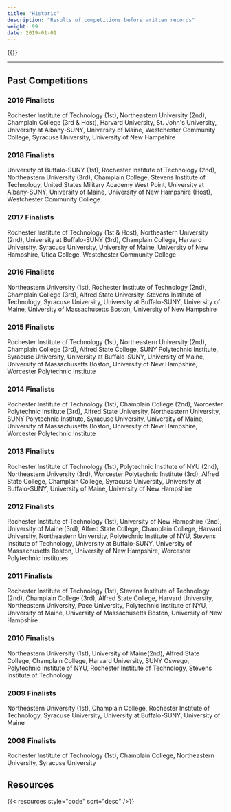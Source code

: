 ```yaml
---
title: "Historic"
description: "Results of competitions before written records"
weight: 99
date: 2019-01-01
---
```


{{<toc>}}

---

## Past Competitions

### 2019 Finalists
Rochester Institute of Technology (1st), Northeastern University (2nd), Champlain College (3rd & Host), Harvard University, St. John's University, University at Albany-SUNY, University of Maine, Westchester Community College, Syracuse University, University of New Hampshire

### 2018 Finalists
University of Buffalo-SUNY (1st), Rochester Institute of Technology (2nd), Northeastern University (3rd), Champlain College, Stevens Institute of Technology, United States Military Academy West Point, University at Albany-SUNY, University of Maine, University of New Hampshire (Host), Westchester Community College

### 2017 Finalists
Rochester Institute of Technology (1st & Host), Northeastern University (2nd), University at Buffalo-SUNY (3rd), Champlain College, Harvard University, Syracuse University, University of Maine, University of New Hampshire, Utica College, Westchester Community College

### 2016 Finalists
Northeastern University (1st), Rochester Institute of Technology (2nd), Champlain College (3rd), Alfred State University, Stevens Institute of Technology, Syracuse University, University at Buffalo-SUNY, University of Maine, University of Massachusetts Boston, University of New Hampshire

### 2015 Finalists
Rochester Institute of Technology (1st), Northeastern University (2nd), Champlain College (3rd), Alfred State College, SUNY Polytechnic Institute, Syracuse University, University at Buffalo-SUNY, University of Maine, University of Massachusetts Boston, University of New Hampshire, Worcester Polytechnic Institute

### 2014 Finalists
Rochester Institute of Technology (1st), Champlain College (2nd), Worcester Polytechnic Institute (3rd), Alfred State University, Northeastern University, SUNY Polytechnic Institute, Syracuse University, University of Maine, University of Massachusetts Boston, University of New Hampshire, Worcester Polytechnic Institute

### 2013 Finalists
Rochester Institute of Technology (1st), Polytechnic Institute of NYU (2nd), Northeastern University (3rd), Worcester Polytechnic Institute (3rd), Alfred State College, Champlain College, Syracuse University, University at Buffalo-SUNY, University of Maine, University of New Hampshire

### 2012 Finalists
Rochester Institute of Technology (1st), University of New Hampshire (2nd), University of Maine (3rd), Alfred State College, Champlain College, Harvard University, Northeastern University, Polytechnic Institute of NYU, Stevens Institute of Technology, University at Buffalo-SUNY, University of Massachusetts Boston, University of New Hampshire, Worcester Polytechnic Institutes

### 2011 Finalists
Rochester Institute of Technology (1st), Stevens Institute of Technology (2nd), Champlain College (3rd), Alfred State College, Harvard University, Northeastern University, Pace University, Polytechnic Institute of NYU, University of Maine, University of Massachusetts Boston, University of New Hampshire

### 2010 Finalists
Northeastern University (1st), University of Maine(2nd), Alfred State College, Champlain College, Harvard University, SUNY Oswego, Polytechnic Institute of NYU, Rochester Institute of Technology, Stevens Institute of Technology

### 2009 Finalists
Northeastern University (1st), Champlain College, Rochester Institute of Technology, Syracuse University, University at Buffalo-SUNY, University of Maine

### 2008 Finalists 
Rochester Institute of Technology (1st), Champlain College, Northeastern University, Syracuse University

## Resources

{{< resources style="code" sort="desc" />}}
